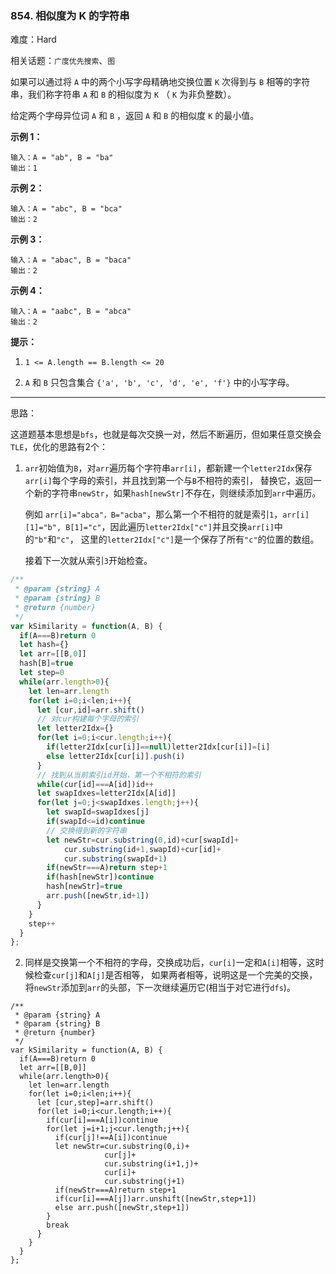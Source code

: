 ### 854. 相似度为 K 的字符串

难度：Hard

相关话题：`广度优先搜索`、`图`

如果可以通过将  `A`  中的两个小写字母精确地交换位置  `K`  次得到与  `B`  相等的字符串，我们称字符串 `A` 和 `B` 的相似度为  `K` （ `K` 为非负整数）。



给定两个字母异位词 `A` 和 `B` ，返回  `A`  和  `B` 的相似度  `K`  的最小值。







**示例 1：** 



```
输入：A = "ab", B = "ba"
输出：1
```


**示例 2：** 



```
输入：A = "abc", B = "bca"
输出：2
```


**示例 3：** 



```
输入：A = "abac", B = "baca"
输出：2
```


**示例 4：** 



```
输入：A = "aabc", B = "abca"
输出：2
```






**提示：** 




1.  `1 <= A.length == B.length <= 20` 

2.  `A` 和 `B` 只包含集合 `{'a', 'b', 'c', 'd', 'e', 'f'}` 中的小写字母。






-----

思路：

这道题基本思想是`bfs`，也就是每次交换一对，然后不断遍历，但如果任意交换会`TLE`，优化的思路有2个：

1. `arr`初始值为`B`，对`arr`遍历每个字符串`arr[i]`，都新建一个`letter2Idx`保存`arr[i]`每个字母的索引，并且找到第一个与`B`不相符的索引，
替换它，返回一个新的字符串`newStr`，如果`hash[newStr]`不存在，则继续添加到`arr`中遍历。

    例如 `arr[i]="abca"，B="acba"`，那么第一个不相符的就是索引`1`，`arr[i][1]="b", B[1]="c"`，因此遍历`letter2Idx["c"]`并且交换`arr[i]`中的`"b"`和`"c"`，
    这里的`letter2Idx["c"]`是一个保存了所有`"c"`的位置的数组。
    
    接着下一次就从索引`3`开始检查。


```js
/**
 * @param {string} A
 * @param {string} B
 * @return {number}
 */
var kSimilarity = function(A, B) {
  if(A===B)return 0
  let hash={}
  let arr=[[B,0]]
  hash[B]=true
  let step=0
  while(arr.length>0){
    let len=arr.length
    for(let i=0;i<len;i++){
      let [cur,id]=arr.shift()
      // 对cur构建每个字母的索引
      let letter2Idx={}
      for(let i=0;i<cur.length;i++){
        if(letter2Idx[cur[i]]==null)letter2Idx[cur[i]]=[i]
        else letter2Idx[cur[i]].push(i)
      }
      // 找到从当前索引id开始，第一个不相符的索引
      while(cur[id]===A[id])id++
      let swapIdxes=letter2Idx[A[id]]
      for(let j=0;j<swapIdxes.length;j++){
        let swapId=swapIdxes[j]
        if(swapId<=id)continue
        // 交换得到新的字符串
        let newStr=cur.substring(0,id)+cur[swapId]+
            cur.substring(id+1,swapId)+cur[id]+
            cur.substring(swapId+1)
        if(newStr===A)return step+1
        if(hash[newStr])continue
        hash[newStr]=true
        arr.push([newStr,id+1])
      }
    }
    step++
  }
};
```

2. 同样是交换第一个不相符的字母，交换成功后，`cur[i]`一定和`A[i]`相等，这时候检查`cur[j]`和`A[j]`是否相等，
如果两者相等，说明这是一个完美的交换，将`newStr`添加到`arr`的头部，下一次继续遍历它(相当于对它进行`dfs`)。

```
/**
 * @param {string} A
 * @param {string} B
 * @return {number}
 */
var kSimilarity = function(A, B) {
  if(A===B)return 0
  let arr=[[B,0]]
  while(arr.length>0){
    let len=arr.length
    for(let i=0;i<len;i++){
      let [cur,step]=arr.shift()
      for(let i=0;i<cur.length;i++){
        if(cur[i]===A[i])continue
        for(let j=i+1;j<cur.length;j++){
          if(cur[j]!==A[i])continue
          let newStr=cur.substring(0,i)+
                     cur[j]+
                     cur.substring(i+1,j)+
                     cur[i]+
                     cur.substring(j+1)
          if(newStr===A)return step+1
          if(cur[i]===A[j])arr.unshift([newStr,step+1])
          else arr.push([newStr,step+1])
        }
        break
      }
    }
  }
};
```

